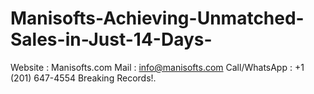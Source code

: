 # Manisofts-Achieving-Unmatched-Sales-in-Just-14-Days-
Website : Manisofts.com  Mail : info@manisofts.com  Call/WhatsApp : +1 (201) 647-4554  Breaking Records!.
